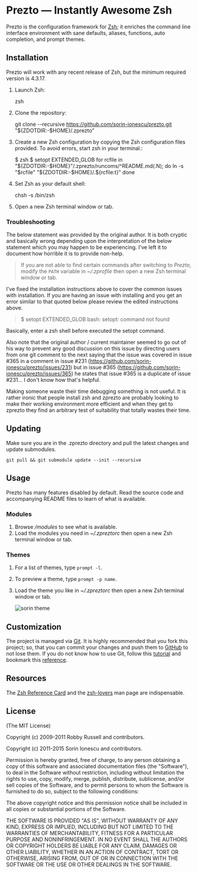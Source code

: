 Prezto — Instantly Awesome Zsh
==============================

Prezto is the configuration framework for [Zsh][1]; it enriches the command line
interface environment with sane defaults, aliases, functions, auto completion,
and prompt themes.

Installation
------------

Prezto will work with any recent release of Zsh, but the minimum required
version is 4.3.17.

  1. Launch Zsh:

        zsh

  2. Clone the repository:

        git clone --recursive https://github.com/sorin-ionescu/prezto.git "${ZDOTDIR:-$HOME}/.zprezto"

  3. Create a new Zsh configuration by copying the Zsh configuration files
     provided. To avoid errors, start zsh in your terminal.:

        $ zsh
        $ setopt EXTENDED_GLOB
          for rcfile in "${ZDOTDIR:-$HOME}"/.zprezto/runcoms/^README.md(.N); do
            ln -s "$rcfile" "${ZDOTDIR:-$HOME}/.${rcfile:t}"
          done

  4. Set Zsh as your default shell:

        chsh -s /bin/zsh

  5. Open a new Zsh terminal window or tab.

### Troubleshooting

The below statement was provided by the original author. It is both cryptic and basically wrong depending upon the interpretation of the below statement which you may happen to be experiencing. I've left it to document how horrible it is to provide non-help.

> If you are not able to find certain commands after switching to *Prezto*,
> modify the `PATH` variable in *~/.zprofile* then open a new Zsh terminal
> window or tab.

I've fixed the installation instructions above to cover the common issues with installation. If you are having an issue with installing and you get an error similar to that quoted below please review the edited instructions above.
> $ setopt EXTENDED_GLOB
> bash: setopt: command not found

Basically, enter a zsh shell before executed the setopt command.

Also note that the original author / current maintainer seemed to go out of his way to prevent any good discussion on this issue by directing users from one git comment to the next saying that the issue was covered in issue #365 in a comment in issue #231 (https://github.com/sorin-ionescu/prezto/issues/231) but in issue #365 (https://github.com/sorin-ionescu/prezto/issues/365) he states that issue #365 is a duplicate of issue #231... I don't know how that's helpful. 

Making someone waste their time debugging something is not useful. It is rather ironic that people install zsh and zprezto are probably looking to make their working environment more efficient and when they get to zprezto they find an arbitrary test of suitability that totally wastes their time.


Updating
--------

Make sure you are in the .zprezto directory and pull the latest changes and update submodules.

    git pull && git submodule update --init --recursive

Usage
-----

Prezto has many features disabled by default. Read the source code and
accompanying README files to learn of what is available.

### Modules

  1. Browse */modules* to see what is available.
  2. Load the modules you need in *~/.zpreztorc* then open a new Zsh terminal
     window or tab.

### Themes

  1. For a list of themes, type `prompt -l`.
  2. To preview a theme, type `prompt -p name`.
  3. Load the theme you like in *~/.zpreztorc* then open a new Zsh terminal
     window or tab.

     ![sorin theme][2]

Customization
-------------

The project is managed via [Git][3]. It is highly recommended that you fork this
project; so, that you can commit your changes and push them to [GitHub][4] to
not lose them. If you do not know how to use Git, follow this [tutorial][5] and
bookmark this [reference][6].

Resources
---------

The [Zsh Reference Card][7] and the [zsh-lovers][8] man page are indispensable.

License
-------

(The MIT License)

Copyright (c) 2009-2011 Robby Russell and contributors.

Copyright (c) 2011-2015 Sorin Ionescu and contributors.

Permission is hereby granted, free of charge, to any person obtaining a copy of
this software and associated documentation files (the "Software"), to deal in
the Software without restriction, including without limitation the rights to
use, copy, modify, merge, publish, distribute, sublicense, and/or sell copies
of the Software, and to permit persons to whom the Software is furnished to do
so, subject to the following conditions:

The above copyright notice and this permission notice shall be included in all
copies or substantial portions of the Software.

THE SOFTWARE IS PROVIDED "AS IS", WITHOUT WARRANTY OF ANY KIND, EXPRESS OR
IMPLIED, INCLUDING BUT NOT LIMITED TO THE WARRANTIES OF MERCHANTABILITY,
FITNESS FOR A PARTICULAR PURPOSE AND NONINFRINGEMENT. IN NO EVENT SHALL THE
AUTHORS OR COPYRIGHT HOLDERS BE LIABLE FOR ANY CLAIM, DAMAGES OR OTHER
LIABILITY, WHETHER IN AN ACTION OF CONTRACT, TORT OR OTHERWISE, ARISING FROM,
OUT OF OR IN CONNECTION WITH THE SOFTWARE OR THE USE OR OTHER DEALINGS IN THE
SOFTWARE.

[1]: http://www.zsh.org
[2]: http://i.imgur.com/nrGV6pg.png "sorin theme"
[3]: http://git-scm.com
[4]: https://github.com
[5]: http://gitimmersion.com
[6]: http://gitref.org
[7]: http://www.bash2zsh.com/zsh_refcard/refcard.pdf
[8]: http://grml.org/zsh/zsh-lovers.html
